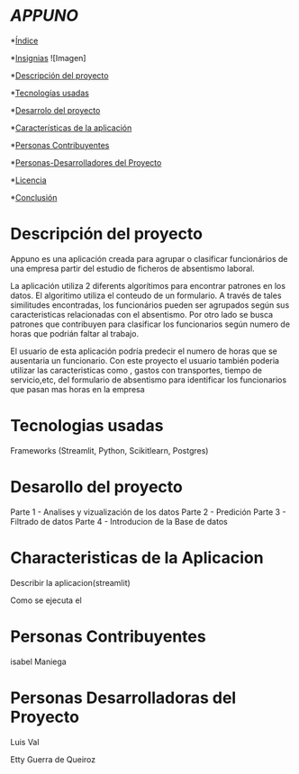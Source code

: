 

# <em> APPUNO</em>



*[Índice](#Índice)

*[Insignias](#insignias)
![Imagen]

*[Descripción del proyecto](#descripción-del-proyecto)

*[Tecnologías usadas](#tecnologías-utilizadas)

*[Desarrolo del proyecto](#acceso-proyecto)

*[Características de la aplicación](#Características-de-la-aplicación-y-demostración)

*[Personas Contribuyentes](#personas-contribuyentes)

*[Personas-Desarrolladores del Proyecto](#personas-desarrolladores)

*[Licencia](#licencia)

*[Conclusión](#conclusión)


# Descripción del proyecto

Appuno es una aplicación creada para agrupar o clasificar funcionários de una empresa partir del estudio de ficheros de absentismo laboral. 

La aplicación utiliza 2 diferents algorítimos para encontrar patrones en los datos. El algoritimo utiliza el conteudo de un formulario. A través de tales similitudes encontradas,  los funcionários pueden ser agrupados según sus caracteristicas relacionadas con el absentismo. Por otro lado se busca patrones que contribuyen para clasificar los funcionarios según numero de horas que podrián faltar al trabajo. 

El usuario de esta aplicación podría predecir el numero de horas que se ausentaria un funcionario. 
Con este proyecto el usuario también poderia utilizar las caracteristicas como , gastos con transportes, tiempo de servicio,etc, del formulario de absentismo para identificar los funcionarios que pasan mas horas en la empresa
# Tecnologias usadas

 Frameworks (Streamlit, Python, Scikitlearn, Postgres)
 
 # Desarollo del proyecto 

Parte 1 - Analises y vizualización de los datos
Parte 2 -  Predición
Parte 3 - Filtrado de datos
Parte 4 - Introducion de la Base de datos


# Characteristicas de la Aplicacion 
Describir la aplicacion(streamlit)

Como se ejecuta el 

# Personas Contribuyentes 

isabel Maniega

# Personas Desarrolladoras del Proyecto

Luis Val


Etty Guerra de Queiroz